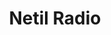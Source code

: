 ---
title: Netil Radio
logo: netilradio.png
stream_url:
- [station, https://netilradio.out.airtime.pro/netilradio_a, online]
description: "London's community voice broadcasting live from a converted shipping container atop of Netil Market."
url: "https://www.netilradio.com/"
location: London, UK
play_time: tba?
recommended: ["mattt"]
---